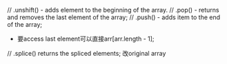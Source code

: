 
// .unshift() - adds element to the beginning of the array.
// .pop() - returns and removes the last element of the array;
// .push() - adds item to the end of the array;

- 要access last element可以直接arr[arr.length - 1];

// .splice() returns the spliced elements; 改original array